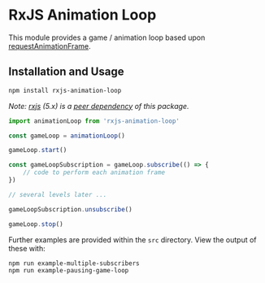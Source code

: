 # RxJS Animation Loop

This module provides a game / animation loop based upon [requestAnimationFrame](https://developer.mozilla.org/en-US/docs/Web/API/window/requestAnimationFrame).

## Installation and Usage

```sh
npm install rxjs-animation-loop
```

*Note: [rxjs](https://github.com/ReactiveX/rxjs) (5.x) is a [peer dependency](https://nodejs.org/en/blog/npm/peer-dependencies) of this package.*

```javascript
import animationLoop from 'rxjs-animation-loop'

const gameLoop = animationLoop()

gameLoop.start()

const gameLoopSubscription = gameLoop.subscribe(() => {
    // code to perform each animation frame
})

// several levels later ...

gameLoopSubscription.unsubscribe()

gameLoop.stop()
```

Further examples are provided within the `src` directory. View the output of these with:

```sh
npm run example-multiple-subscribers
npm run example-pausing-game-loop
```
